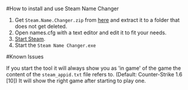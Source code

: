 #How to install and use Steam Name Changer

1. Get `Steam.Name.Changer.zip` from [here](https://github.com/Bluscream/Steam-Name-Changer/releases/latest) and extract it to a folder that does not get deleted.
2. Open names.cfg with a text editor and edit it to fit your needs.
3. [Start Steam](steam://open/main).
4. Start the `Steam Name Changer.exe`

#Known Issues

If you start the tool it will always show you as 'in game' of the game the content of the `steam_appid.txt` file refers to. (Default: Counter-Strike 1.6 [10]) It will show the right game after starting to play one.
